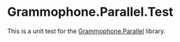 # Grammophone.Parallel.Test
This is a unit test for the [Grammophone.Parallel](https://github.com/grammophone/Grammophone.Parallel) library.
